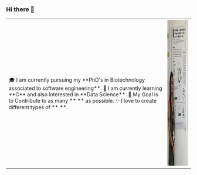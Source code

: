 ### Hi there 👋
<table>
  <tr>
    <td valign="center">
      🎓 I am currently pursuing my **PhD's in Biotechnology associated to software engineering**.
      🌱 I am currently learning **C** and also interested in **Data Science**.
      🎯 My Goal is to Contribute to as many **  ** as possible.
      ✨ I love to create different types of **  **.
<td >
      <img src="Assets/IMG_5508.jpg" height="400" width="300" alt="Carolina Vela Bastos"/>
    </td>
    
  </tr>
  </table>
